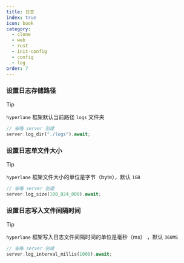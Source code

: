 ```yaml
---
title: 日志
index: true
icon: book
category:
  - clone
  - web
  - rust
  - init-config
  - config
  - log
order: 7
---
```


<Share colorful />

### 设置日志存储路径

> [!tip]
>
> `hyperlane` 框架默认当前路径 `logs` 文件夹

```rust
// 省略 server 创建
server.log_dir("./logs").await;
```

### 设置日志单文件大小

> [!tip]
>
> `hyperlane` 框架文件大小的单位是字节（byte），默认 `1GB`

```rust
// 省略 server 创建
server.log_size(100_024_000).await;
```

### 设置日志写入文件间隔时间

> [!tip]
>
> `hyperlane` 框架写入日志文件间隔时间的单位是毫秒（ms） ，默认 `360MS`

```rust
// 省略 server 创建
server.log_interval_millis(1000).await;
```
